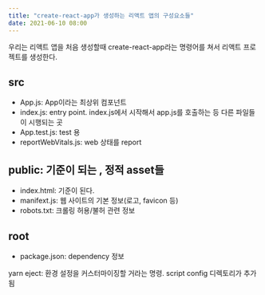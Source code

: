 ```yaml
---
title: "create-react-app가 생성하는 리액트 앱의 구성요소들"
date: 2021-06-10 08:00
---
```

우리는 리액트 앱을 처음 생성할때 create-react-app라는 명령어를 쳐서 리액트 프로젝트를 생성한다.

## src
- App.js: App이라는 최상위 컴포넌트
- index.js: entry point. index.js에서 시작해서 app.js를 호출하는 등 다른 파일들이 시행되는 곳
- App.test.js: test 용 
- reportWebVitals.js: web 상태를 report

## public: 기준이 되는 , 정적 asset들
- index.html: 기준이 된다. 
- manifext.js: 웹 사이트의 기본 정보(로고, favicon 등)
- robots.txt: 크롤링 허용/불허 관련 정보

## root 
- package.json: dependency 정보

yarn eject: 환경 설정을 커스터마이징할 거라는 명령. script config 디렉토리가 추가됨
